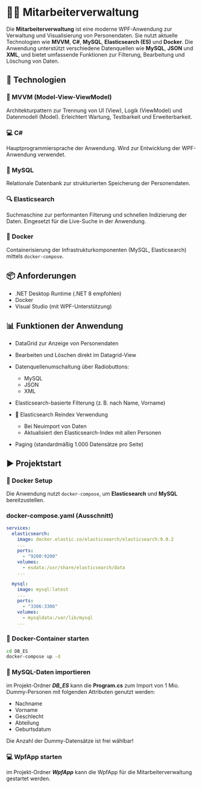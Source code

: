 # 🧑‍💼 Mitarbeiterverwaltung

Die **Mitarbeiterverwaltung** ist eine moderne WPF-Anwendung zur Verwaltung und Visualisierung von Personendaten. Sie nutzt aktuelle Technologien wie **MVVM**, **C#**, **MySQL**, **Elasticsearch (ES)** und **Docker**. Die Anwendung unterstützt verschiedene Datenquellen wie **MySQL**, **JSON** und **XML**, und bietet umfassende Funktionen zur Filterung, Bearbeitung und Löschung von Daten.


## 🚀 Technologien

### 🔧 MVVM (Model-View-ViewModel)
Architekturpattern zur Trennung von UI (View), Logik (ViewModel) und Datenmodell (Model). Erleichtert Wartung, Testbarkeit und Erweiterbarkeit.

### 💻 C#
Hauptprogrammiersprache der Anwendung. Wird zur Entwicklung der WPF-Anwendung verwendet.

### 🐬 MySQL
Relationale Datenbank zur strukturierten Speicherung der Personendaten.

### 🔍 Elasticsearch
Suchmaschine zur performanten Filterung und schnellen Indizierung der Daten. Eingesetzt für die Live-Suche in der Anwendung.

### 🐳 Docker
Containerisierung der Infrastrukturkomponenten (MySQL, Elasticsearch) mittels `docker-compose`.


## 📦 Anforderungen

- .NET Desktop Runtime (.NET 8 empfohlen)
- Docker
- Visual Studio (mit WPF-Unterstützung)

## 📊 Funktionen der Anwendung
* DataGrid zur Anzeige von Personendaten

* Bearbeiten und Löschen direkt im Datagrid-View

* Datenquellenumschaltung über Radiobuttons:
    - MySQL
    - JSON
    - XML

* Elasticsearch-basierte Filterung (z. B. nach Name, Vorname)

* 🔄 Elasticsearch Reindex Verwendung

    - Bei Neuimport von Daten
    - Aktualisiert den Elasticsearch-Index mit allen Personen

* Paging (standardmäßig 1.000 Datensätze pro Seite)


## ▶️ Projektstart

### 🐳 Docker Setup

Die Anwendung nutzt `docker-compose`, um **Elasticsearch** und **MySQL** bereitzustellen.

### docker-compose.yaml (Ausschnitt)

```yaml
services:
  elasticsearch:
    image: docker.elastic.co/elasticsearch/elasticsearch:9.0.2
    ...
    ports:
      - "9200:9200"
    volumes:
      - esdata:/usr/share/elasticsearch/data
    ...

  mysql:
    image: mysql:latest
    ...
    ports:
      - "3306:3306"
    volumes:
      - mysqldata:/var/lib/mysql
    ...
```

### 🐳 Docker-Container starten

```bash
cd DB_ES
docker-compose up -d
```

### 🐬 MySQL-Daten importieren

im Projekt-Ordner ***DB_ES*** kann die **Program.cs** zum Import von 1 Mio. Dummy-Personen mit folgenden Attributen genutzt werden:

- Nachname
- Vorname
- Geschlecht
- Abteilung
- Geburtsdatum

Die Anzahl der Dummy-Datensätze ist frei wählbar!

### 💻 WpfApp starten

im Projekt-Ordner ***WpfApp*** kann die WpfApp für die Mitarbeiterverwaltung gestartet werden.

